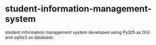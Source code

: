 # student-information-management-system

student information management system developed using PyQt5 as GUI and sqlite3 as database.
